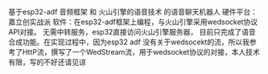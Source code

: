 基于esp32-adf 音频框架 和 火山引擎的语音技术 的语音聊天机器人
硬件平台：嘉立创实战派
软件：在esp32-adf框架上编程，与火山引擎采用wedsocket协议API对接。 
无需中转服务，esp32直接访问火山引擎服务器，
目前只完成了语音合成功能。在实现过程中，因为esp32 adf 没有关于wedsocekt的流，所以我参考了HttP流，撰写了一个WedStream流，用于wedsocket协议的对接，本人技术有限，写的不好还请见谅
